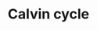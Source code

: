 ---
annotations:
- type: Pathway Ontology
  value: photosynthesis pathway
authors:
- Anwesha
- Mkutmon
- Eweitz
description: This event has been computationally inferred from an event that has been
  demonstrated in another species.<p>The inference is based on Ensembl Compara orthology
  projection. Briefly, reactions for which all involved PhysicalEntities (in input,
  output and catalyst) have a mapped ortholog or paralog are inferred to the other
  species. High-level events are also inferred for these events to allow for easier
  navigation.<p>Details of projection methods and parameters may be found <a href="/projection.html">here.</a><p>  Source:[http://plantreactome.gramene.org/
  Plant Reactome].
last-edited: 2021-05-24
organisms:
- Zea mays
redirect_from:
- /index.php/Pathway:WP3001
- /instance/WP3001
schema-jsonld:
- '@context': https://schema.org/
  '@id': https://wikipathways.github.io/pathways/WP3001.html
  '@type': Dataset
  creator:
    '@type': Organization
    name: WikiPathways
  description: This event has been computationally inferred from an event that has
    been demonstrated in another species.<p>The inference is based on Ensembl Compara
    orthology projection. Briefly, reactions for which all involved PhysicalEntities
    (in input, output and catalyst) have a mapped ortholog or paralog are inferred
    to the other species. High-level events are also inferred for these events to
    allow for easier navigation.<p>Details of projection methods and parameters may
    be found <a href="/projection.html">here.</a><p>  Source:[http://plantreactome.gramene.org/
    Plant Reactome].
  keywords:
  - ''
  - Triosephosphate
  - kinase
  - (LOC_OS03G56860.1)
  - (LOC_OS12G17600.1)
  - fructose-1,6-bisphosphatase
  - ADP
  - Homologues of
  - 3-epimerase
  - Pi
  - aldolase
  - chain
  - CO2
  - 3PG
  - (LOC_OS03G07300.1)
  - D-ribulose-1,5-bisphosphate
  - NAD(P)H
  - fructose-bisphospate
  - D-erythrose-4-phosphate
  - phosphoglycerate
  - D-ribulose-5-phosphate
  - D-glyceraldehyde-3-phosphate
  - D-ribose-5-phosphate
  - DHAP
  - ribulose-phosphate
  - D-Fructose
  - 1,3-Bisphospho-D-glycerate
  - (LOC_OS04G38600.1)
  - H2O
  - D-sedoheptulose-7-phosphate
  - H+
  - D-xylulose-5-phosphate
  - ATP
  - bisphosphate
  - phosphoribulokinase/Uridine
  - GRMZM6G741210
  - transketolase
  - carboxylase small
  - isomerase
  - expressed protein
  - 1,6-bisphosphate
  - NAD(P)+
  - Fru(6)P
  - Homologues of GAPA
  - (LOC_OS02G47020.1)
  - kinase family
  - protein
  - ribulose
  license: CC0
  name: Calvin cycle
seo: CreativeWork
title: Calvin cycle
wpid: WP3001
---